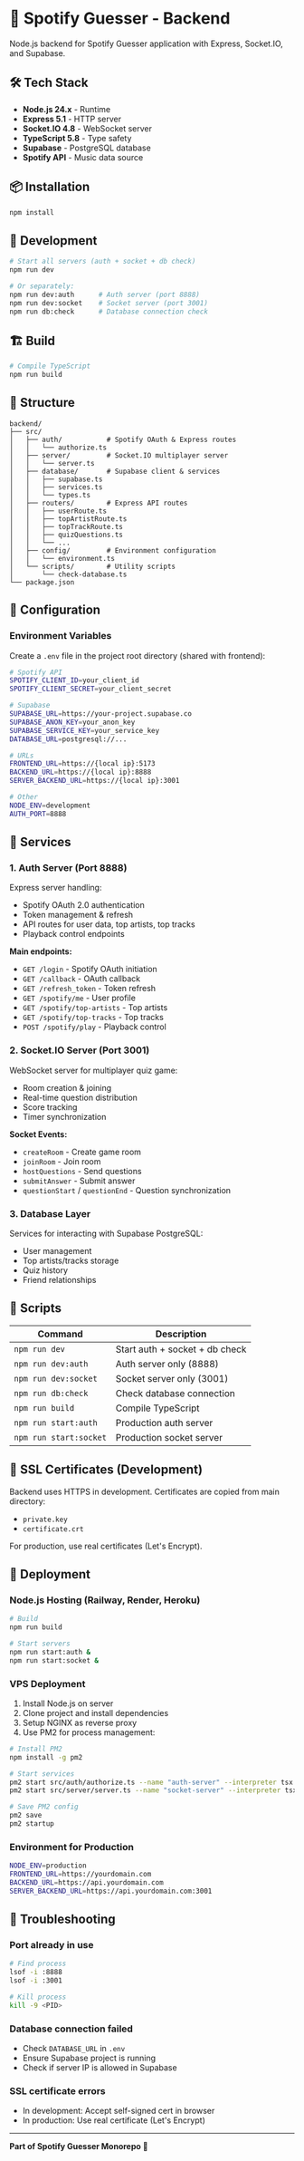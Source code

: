 # 🔧 Spotify Guesser - Backend

Node.js backend for Spotify Guesser application with Express, Socket.IO, and Supabase.

## 🛠 Tech Stack

- **Node.js 24.x** - Runtime
- **Express 5.1** - HTTP server
- **Socket.IO 4.8** - WebSocket server
- **TypeScript 5.8** - Type safety
- **Supabase** - PostgreSQL database
- **Spotify API** - Music data source

## 📦 Installation

```bash
npm install
```

## 🚀 Development

```bash
# Start all servers (auth + socket + db check)
npm run dev

# Or separately:
npm run dev:auth      # Auth server (port 8888)
npm run dev:socket    # Socket server (port 3001)
npm run db:check      # Database connection check
```

## 🏗️ Build

```bash
# Compile TypeScript
npm run build
```

## 📁 Structure

```
backend/
├── src/
│   ├── auth/           # Spotify OAuth & Express routes
│   │   └── authorize.ts
│   ├── server/         # Socket.IO multiplayer server
│   │   └── server.ts
│   ├── database/       # Supabase client & services
│   │   ├── supabase.ts
│   │   ├── services.ts
│   │   └── types.ts
│   ├── routers/        # Express API routes
│   │   ├── userRoute.ts
│   │   ├── topArtistRoute.ts
│   │   ├── topTrackRoute.ts
│   │   ├── quizQuestions.ts
│   │   └── ...
│   ├── config/         # Environment configuration
│   │   └── environment.ts
│   └── scripts/        # Utility scripts
│       └── check-database.ts
└── package.json
```

## 🔧 Configuration

### Environment Variables

Create a `.env` file in the project root directory (shared with frontend):

```bash
# Spotify API
SPOTIFY_CLIENT_ID=your_client_id
SPOTIFY_CLIENT_SECRET=your_client_secret

# Supabase
SUPABASE_URL=https://your-project.supabase.co
SUPABASE_ANON_KEY=your_anon_key
SUPABASE_SERVICE_KEY=your_service_key
DATABASE_URL=postgresql://...

# URLs
FRONTEND_URL=https://{local ip}:5173
BACKEND_URL=https://{local ip}:8888
SERVER_BACKEND_URL=https://{local ip}:3001

# Other
NODE_ENV=development
AUTH_PORT=8888
```

## 🎯 Services

### 1. Auth Server (Port 8888)

Express server handling:
- Spotify OAuth 2.0 authentication
- Token management & refresh
- API routes for user data, top artists, top tracks
- Playback control endpoints

**Main endpoints:**
- `GET /login` - Spotify OAuth initiation
- `GET /callback` - OAuth callback
- `GET /refresh_token` - Token refresh
- `GET /spotify/me` - User profile
- `GET /spotify/top-artists` - Top artists
- `GET /spotify/top-tracks` - Top tracks
- `POST /spotify/play` - Playback control

### 2. Socket.IO Server (Port 3001)

WebSocket server for multiplayer quiz game:
- Room creation & joining
- Real-time question distribution
- Score tracking
- Timer synchronization

**Socket Events:**
- `createRoom` - Create game room
- `joinRoom` - Join room
- `hostQuestions` - Send questions
- `submitAnswer` - Submit answer
- `questionStart` / `questionEnd` - Question synchronization

### 3. Database Layer

Services for interacting with Supabase PostgreSQL:
- User management
- Top artists/tracks storage
- Quiz history
- Friend relationships

## 📝 Scripts

| Command | Description |
|---------|-------------|
| `npm run dev` | Start auth + socket + db check |
| `npm run dev:auth` | Auth server only (8888) |
| `npm run dev:socket` | Socket server only (3001) |
| `npm run db:check` | Check database connection |
| `npm run build` | Compile TypeScript |
| `npm run start:auth` | Production auth server |
| `npm run start:socket` | Production socket server |

## 🔐 SSL Certificates (Development)

Backend uses HTTPS in development. Certificates are copied from main directory:
- `private.key`
- `certificate.crt`

For production, use real certificates (Let's Encrypt).

## 🚢 Deployment

### Node.js Hosting (Railway, Render, Heroku)

```bash
# Build
npm run build

# Start servers
npm run start:auth &
npm run start:socket &
```

### VPS Deployment

1. Install Node.js on server
2. Clone project and install dependencies
3. Setup NGINX as reverse proxy
4. Use PM2 for process management:

```bash
# Install PM2
npm install -g pm2

# Start services
pm2 start src/auth/authorize.ts --name "auth-server" --interpreter tsx
pm2 start src/server/server.ts --name "socket-server" --interpreter tsx

# Save PM2 config
pm2 save
pm2 startup
```

### Environment for Production

```bash
NODE_ENV=production
FRONTEND_URL=https://yourdomain.com
BACKEND_URL=https://api.yourdomain.com
SERVER_BACKEND_URL=https://api.yourdomain.com:3001
```

## 🐛 Troubleshooting

### Port already in use
```bash
# Find process
lsof -i :8888
lsof -i :3001

# Kill process
kill -9 <PID>
```

### Database connection failed
- Check `DATABASE_URL` in `.env`
- Ensure Supabase project is running
- Check if server IP is allowed in Supabase

### SSL certificate errors
- In development: Accept self-signed cert in browser
- In production: Use real certificate (Let's Encrypt)

---

**Part of Spotify Guesser Monorepo 🔧**
